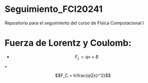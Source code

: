 # Seguimiento_FCI20241
Repositorio para el seguimiento del curso de Física Computacional I

# Fuerza de Lorentz y Coulomb:
* $$F_L = qv\times B$$

*$$F_C = k\frac{qQ}{r^2}$$
